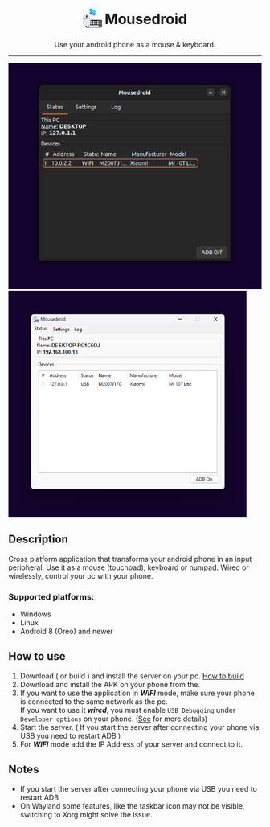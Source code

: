 <h1  align="center">
  <sub>
    <img  src="imgs/icon.png"  witdh=38  height=38></img>
  </sub>
  Mousedroid
</h1>

<p align="center">Use your android phone as a mouse & keyboard.</p>

***

 <img  src="imgs/scr1.png"  witdh=450  height=450></img>
 <img  src="imgs/scr2.png"  witdh=450  height=450></img> 


## Description

Cross platform application that transforms your android phone in an input peripheral. Use it as a mouse (touchpad), keyboard or numpad. Wired or wirelessly, control your pc with your phone.


### Supported platforms:
- Windows
- Linux
- Android 8 (Oreo) and newer
  
  
## How to use
1. Download ( or build ) and install the server on your pc. [How to build](https://github.com/hypertensiune/Mousedroid/tree/main/server)
2. Download and install the APK on your phone from the.
3. If you want to use the application in ***WIFI*** mode, make sure your phone is connected to the same network as the pc. <br>
   If you want to use it ***wired***, you must enable `USB Debugging` under `Developer options` on your phone. ([See](https://developer.android.com/tools/adb) for more details)
4. Start the server. ( If you start the server after connecting your phone via USB you need to restart ADB )
5. For ***WIFI*** mode add the IP Address of your server and connect to it.


## Notes

- If you start the server after connecting your phone via USB you need to restart ADB
- On Wayland some features, like the taskbar icon may not be visible, switching to Xorg might solve the issue.
